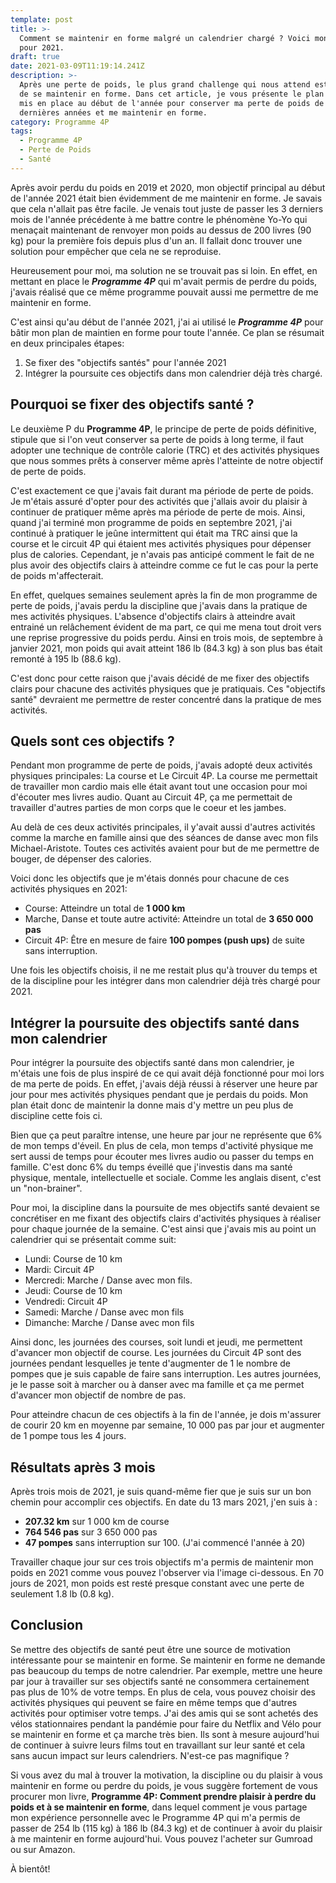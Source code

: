 ```yaml
---
template: post
title: >-
  Comment se maintenir en forme malgré un calendrier chargé ? Voici mon secret
  pour 2021.
draft: true
date: 2021-03-09T11:19:14.241Z
description: >-
  Après une perte de poids, le plus grand challenge qui nous attend est souvent
  de se maintenir en forme. Dans cet article, je vous présente le plan que j'ai
  mis en place au début de l'année pour conserver ma perte de poids de deux
  dernières années et me maintenir en forme.
category: Programme 4P
tags:
  - Programme 4P
  - Perte de Poids
  - Santé
---
```

Après avoir perdu du poids en 2019 et 2020, mon objectif principal au début de l'année 2021 était bien évidemment de me maintenir en forme. Je savais que cela n'allait pas être facile. Je venais tout juste de passer les 3 derniers mois de l'année précédente à me battre contre le phénomène Yo-Yo qui menaçait maintenant de renvoyer mon poids au dessus de 200 livres (90 kg) pour la première fois depuis plus d'un an. Il fallait donc trouver une solution pour empêcher que cela ne se reproduise.

Heureusement pour moi, ma solution ne se trouvait pas si loin. En effet, en mettant en place le _**Programme 4P**_ qui m'avait permis de perdre du poids, j'avais réalisé que ce même programme pouvait aussi me permettre de me maintenir en forme.

C'est ainsi qu'au début de l'année 2021, j'ai ai utilisé le **_Programme 4P_** pour bâtir mon plan de maintien en forme pour toute l'année. Ce plan se résumait en deux principales étapes:

1. Se fixer des "objectifs santés" pour l'année 2021
2. Intégrer la poursuite ces objectifs dans mon calendrier déjà très chargé.

## Pourquoi se fixer des objectifs santé ?

Le deuxième P du **Programme 4P**, le principe de perte de poids définitive, stipule que si l'on veut conserver sa perte de poids à long terme, il faut adopter une technique de contrôle calorie (TRC) et des activités physiques que nous sommes prêts à conserver même après l'atteinte de notre objectif de perte de poids.

C'est exactement ce que j'avais fait durant ma période de perte de poids. Je m'étais assuré d'opter pour des activités que j'allais avoir du plaisir à continuer de pratiquer même après ma période de perte de mois. Ainsi, quand j'ai terminé mon programme de poids en septembre 2021, j'ai continué à pratiquer le jeûne intermittent qui était ma TRC ainsi que la course et le circuit 4P qui étaient mes activités physiques pour dépenser plus de calories. Cependant, je n'avais pas anticipé comment le fait de ne plus avoir des objectifs clairs à atteindre comme ce fut le cas pour la perte de poids m'affecterait. 

En effet, quelques semaines seulement après la fin de mon programme de perte de poids, j'avais perdu la discipline que j'avais dans la pratique de mes activités physiques. L'absence d'objectifs clairs à atteindre avait entrainé un relâchement évident de ma part, ce qui me mena tout droit vers une reprise progressive du poids perdu. Ainsi en trois mois, de septembre à janvier 2021, mon poids qui avait atteint 186 lb (84.3 kg) à son plus bas était remonté à 195 lb (88.6 kg).

C'est donc pour cette raison que j'avais décidé de me fixer des objectifs clairs pour chacune des activités physiques que je pratiquais. Ces "objectifs santé" devraient me permettre de rester concentré dans la pratique de mes activités.

## Quels sont ces objectifs ?

Pendant mon programme de perte de poids, j'avais adopté deux activités physiques principales: La course et Le Circuit 4P. La course me permettait de travailler mon cardio mais elle était avant tout une occasion pour moi d'écouter mes livres audio. Quant au Circuit 4P, ça me permettait de travailler d'autres parties de mon corps que le coeur et les jambes.

Au delà de ces deux activités principales, il y'avait aussi d'autres activités comme la marche en famille ainsi que des séances de danse avec mon fils Michael-Aristote. Toutes ces activités avaient pour but de me permettre de bouger, de dépenser des calories.

Voici donc les objectifs que je m'étais donnés pour chacune de ces activités physiques en 2021:

* Course: Atteindre un total de **1 000 km**
* Marche, Danse et toute autre activité: Atteindre un total de **3 650 000 pas**
* Circuit 4P: Être en mesure de faire **100 pompes (push ups)** de suite sans interruption.

Une fois les objectifs choisis, il ne me restait plus qu'à trouver du temps et de la discipline pour les intégrer dans mon calendrier déjà très chargé pour 2021.

## Intégrer la poursuite des objectifs santé dans mon calendrier

Pour intégrer la poursuite des objectifs santé dans mon calendrier, je m'étais une fois de plus inspiré de ce qui avait déjà fonctionné pour moi lors de ma perte de poids. En effet, j'avais déjà réussi à réserver une heure par jour pour mes activités physiques pendant que je perdais du poids. Mon plan était donc de maintenir la donne mais d'y mettre un peu plus de discipline cette fois ci.

Bien que ça peut paraître intense, une heure par jour ne représente que 6% de mon temps d'éveil. En plus de cela, mon temps d'activité physique me sert aussi de temps pour écouter mes livres audio ou passer du temps en famille. C'est donc 6% du temps éveillé que j'investis dans ma santé physique, mentale, intellectuelle et sociale. Comme les anglais disent, c'est un "non-brainer".

Pour moi, la discipline dans la poursuite de mes objectifs santé devaient se concrétiser en me fixant des objectifs clairs d'activités physiques à réaliser pour chaque journée de la semaine. C'est ainsi que j'avais mis au point un calendrier qui se présentait comme suit:

* Lundi: Course de 10 km
* Mardi: Circuit 4P
* Mercredi: Marche / Danse avec mon fils.
* Jeudi: Course de 10 km
* Vendredi: Circuit 4P
* Samedi: Marche / Danse avec mon fils
* Dimanche: Marche / Danse avec mon fils

Ainsi donc, les journées des courses, soit lundi et jeudi, me permettent d'avancer mon objectif de course. Les journées du Circuit 4P sont des journées pendant lesquelles je tente d'augmenter de 1 le nombre de pompes que je suis capable de faire sans interruption. Les autres journées, je le passe soit à marcher ou à danser avec ma famille et ça me permet d'avancer mon objectif de nombre de pas.

Pour atteindre chacun de ces objectifs à la fin de l'année, je dois m'assurer de courir 20 km en moyenne par semaine, 10 000 pas par jour et augmenter de 1 pompe tous les 4 jours.

## Résultats après 3 mois

Après trois mois de 2021, je suis quand-même fier que je suis sur un bon chemin pour accomplir ces objectifs. En date du 13 mars 2021, j'en suis à :

* **207.32 km** sur 1 000 km de course
* **764 546 pas** sur 3 650 000 pas
* **47 pompes** sans interruption sur 100. (J'ai commencé l'année à 20)

Travailler chaque jour sur ces trois objectifs m'a permis de maintenir mon poids en 2021 comme vous pouvez l'observer via l'image ci-dessous. En 70 jours de 2021, mon poids est resté presque constant avec une perte de seulement 1.8 lb (0.8 kg).

## Conclusion

Se mettre des objectifs de santé peut être une source de motivation intéressante pour se maintenir en forme. Se maintenir en forme ne demande pas beaucoup du temps de notre calendrier. Par exemple, mettre une heure par jour à travailler sur ses objectifs santé ne consommera certainement pas plus de 10% de votre temps. En plus de cela, vous pouvez choisir des activités physiques qui peuvent se faire en même temps que d'autres activités pour optimiser votre temps. J'ai des amis qui se sont achetés des vélos stationnaires pendant la pandémie pour faire du Netflix and Vélo pour se maintenir en forme et ça marche très bien. Ils sont à mesure aujourd'hui de continuer à suivre leurs films tout en travaillant sur leur santé et cela sans aucun impact sur leurs calendriers. N'est-ce pas magnifique ?

Si vous avez du mal à trouver la motivation, la discipline ou du plaisir à vous maintenir en forme ou perdre du poids, je vous suggère fortement de vous procurer mon livre, **Programme 4P: Comment prendre plaisir à perdre du poids et à se maintenir en forme**, dans lequel comment je vous partage mon expérience personnelle avec le Programme 4P qui m'a permis de passer de 254 lb (115 kg) à 186 lb (84.3 kg) et de continuer à avoir du plaisir à me maintenir en forme aujourd'hui. Vous pouvez l'acheter sur Gumroad ou sur Amazon.

À bientôt!
